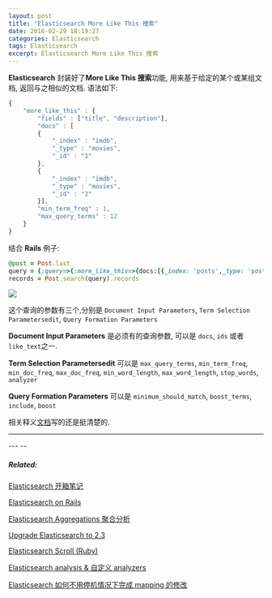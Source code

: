 ```yaml
---
layout: post
title: "Elasticsearch More Like This 搜索"
date: 2016-02-29 18:19:27
categories: Elasticsearch
tags: Elasticsearch
excerpt: Elasticsearch More Like This 搜索
---
```

<!--more-->
**Elasticsearch** 封装好了**More Like This 搜索**功能, 用来基于给定的某个或某组文档, 返回与之相似的文档.
语法如下:

```javascript
{
    "more_like_this" : {
        "fields" : ["title", "description"],
        "docs" : [
        {
            "_index" : "imdb",
            "_type" : "movies",
            "_id" : "1"
        },
        {
            "_index" : "imdb",
            "_type" : "movies",
            "_id" : "2"
        }],
        "min_term_freq" : 1,
        "max_query_terms" : 12
    }
}
```

结合 **Rails** 例子:

```ruby
@post = Post.last
query = {:query=>{:more_like_this=>{docs:[{_index: 'posts',_type: 'post', _id: @post.id}], :min_term_freq=>1, :min_doc_freq=>1}}}
records = Post.search(query).records
```

![](http://ww2.sinaimg.cn/large/62fdd4d5jw1f2dt5fc3ysj227o09cdik.jpg)

这个查询的参数有三个,分别是 `Document Input Parameters`, `Term Selection Parametersedit`, `Query Formation Parameters`

**Document Input Parameters** 是必须有的查询参数, 可以是 `docs`, `ids` 或者 `like_text`之一.

**Term Selection Parametersedit** 可以是 `max_query_terms`, `min_term_freq`, `min_doc_freq`, `max_doc_freq`, `min_word_length`, `max_word_length`, `stop_words`, `analyzer`

**Query Formation Parameters** 可以是 `minimum_should_match`, `boost_terms`, `include`, `boost`

相关释义[文档](https://www.elastic.co/guide/en/elasticsearch/reference/1.6/query-dsl-mlt-query.html)写的还是挺清楚的.


---
<!--more-->---
<!--more-->--

##### Related:
[Elasticsearch 开箱笔记](http://xguox.me/elasticsearch-ik-mmseg-homebrew-ubuntu.html)

[Elasticsearch on Rails](http://xguox.me/elasticsearch-rails.html)

[Elasticsearch Aggregations 聚合分析](http://xguox.me/elasticsearch-aggregations.html)

[Upgrade Elasticsearch to 2.3](http://xguox.me/upgrade-elasticsearch-2-3.html)

[Elasticsearch Scroll (Ruby)](http://xguox.me/elasticsearch-scroll.html)

[Elasticsearch analysis & 自定义 analyzers](http://xguox.me/elasticsearch-custom-analyzer.html)

[Elasticsearch 如何不用停机情况下完成 mapping 的修改](http://xguox.me/elasticsearch-Changing-Mapping-with-Zero-Downtime.html)
